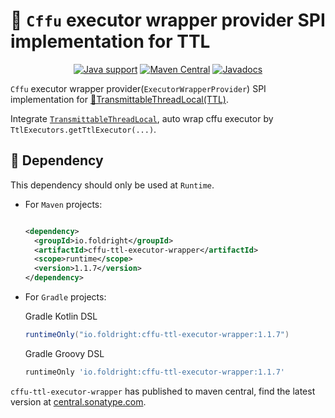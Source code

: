 # 🦝 `Cffu` executor wrapper provider SPI implementation for TTL

<p align="center">
<a href="https://openjdk.java.net/"><img src="https://img.shields.io/badge/Java-8+-339933?logo=openjdk&logoColor=white" alt="Java support"></a>
<a href="https://central.sonatype.com/artifact/io.foldright/cffu-ttl-executor-wrapper/1.0.0/versions"><img src="https://img.shields.io/maven-central/v/io.foldright/cffu-ttl-executor-wrapper?logo=apache-maven&logoColor=white" alt="Maven Central"></a>
<a href="https://foldright.io/api-docs/cffu/"><img src="https://img.shields.io/maven-central/v/io.foldright/cffu-ttl-executor-wrapper?label=javadoc&logo=read-the-docs&logoColor=white" alt="Javadocs"></a>
</p>

`Cffu` executor wrapper provider(`ExecutorWrapperProvider`) SPI implementation for
[📌TransmittableThreadLocal(TTL)](https://github.com/alibaba/transmittable-thread-local).

Integrate [`TransmittableThreadLocal`](https://github.com/alibaba/transmittable-thread-local),
auto wrap cffu executor by `TtlExecutors.getTtlExecutor(...)`.

## 🍪 Dependency

This dependency should only be used at `Runtime`.

- For `Maven` projects:

  ```xml

  <dependency>
    <groupId>io.foldright</groupId>
    <artifactId>cffu-ttl-executor-wrapper</artifactId>
    <scope>runtime</scope>
    <version>1.1.7</version>
  </dependency>
  ```
- For `Gradle` projects:

  Gradle Kotlin DSL
  ```groovy
  runtimeOnly("io.foldright:cffu-ttl-executor-wrapper:1.1.7")
  ```
  Gradle Groovy DSL
  ```groovy
  runtimeOnly 'io.foldright:cffu-ttl-executor-wrapper:1.1.7'
  ```

`cffu-ttl-executor-wrapper` has published to maven central, find the latest version at
[central.sonatype.com](https://central.sonatype.com/artifact/io.foldright/cffu-ttl-executor-wrapper/1.0.0/versions).

